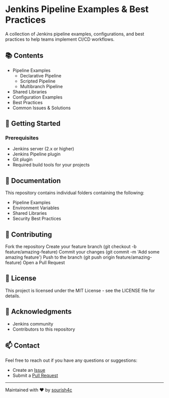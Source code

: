 # Jenkins Pipeline Examples & Best Practices

A collection of Jenkins pipeline examples, configurations, and best practices to help teams implement CI/CD workflows.

## 📚 Contents

- Pipeline Examples
  - Declarative Pipeline
  - Scripted Pipeline
  - Multibranch Pipeline
- Shared Libraries
- Configuration Examples
- Best Practices
- Common Issues & Solutions

## 🚀 Getting Started

### Prerequisites

- Jenkins server (2.x or higher)
- Jenkins Pipeline plugin
- Git plugin
- Required build tools for your projects

## 📖 Documentation

This repository contains individual folders containing the following:
- Pipeline Examples
- Environment Variables
- Shared Libraries
- Security Best Practices

## 🤝 Contributing
Fork the repository
Create your feature branch (git checkout -b feature/amazing-feature)
Commit your changes (git commit -m 'Add some amazing feature')
Push to the branch (git push origin feature/amazing-feature)
Open a Pull Request

## 📝 License
This project is licensed under the MIT License - see the LICENSE file for details.

## 🙏 Acknowledgments
- Jenkins community
- Contributors to this repository

## 📫 Contact

Feel free to reach out if you have any questions or suggestions:
- Create an [Issue](../../issues)
- Submit a [Pull Request](../../pulls)

---
Maintained with ❤️ by [sourish4c](https://github.com/sourish4c)